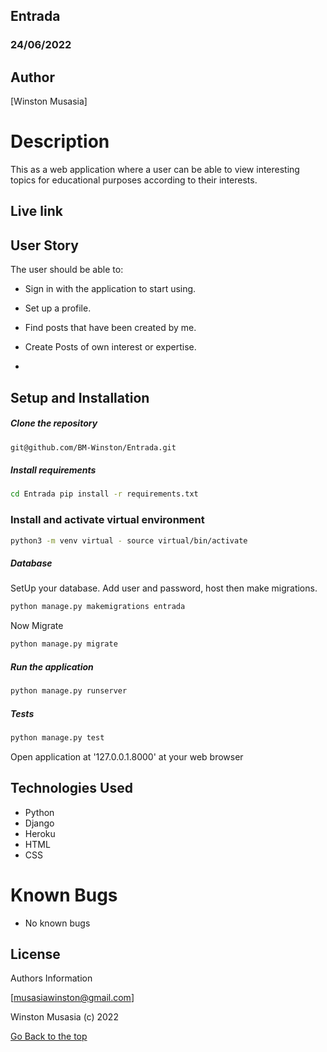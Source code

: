 ## Entrada

### 24/06/2022

## Author

[Winston Musasia]

# Description

This as a web application where a user can be able to view interesting topics for educational purposes according to their interests.





## Live link


## User Story
The user should be able to:

* Sign in with the application to start using.
* Set up a profile.
* Find posts that have been created by me.
* Create Posts of own interest or expertise.




* 
## Setup and Installation

##### Clone the repository
```bash
git@github.com/BM-Winston/Entrada.git
```
##### Install requirements 
```bash
cd Entrada pip install -r requirements.txt
```
### Install and activate virtual environment
```bash
python3 -m venv virtual - source virtual/bin/activate
```
 ##### Database  
  SetUp your database. Add user and password, host then make migrations. 
 ```bash 
python manage.py makemigrations entrada
 ``` 
 Now Migrate  
 ```bash 
 python manage.py migrate 
```

##### Run the application  
 ```bash 
 python manage.py runserver 
``` 

##### Tests 
 ```bash 
 python manage.py test 
```

Open application at '127.0.0.1.8000' at your web browser



## Technologies Used

* Python
* Django
* Heroku
* HTML
* CSS

# Known Bugs

* No known bugs


## License


Authors Information

[musasiawinston@gmail.com]

Winston Musasia (c) 2022


[Go Back to the top](#Entrada)


